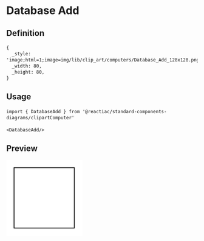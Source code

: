 # Database Add

## Definition

```
{
  _style: 'image;html=1;image=img/lib/clip_art/computers/Database_Add_128x128.pngstrokeColor=none;',
  _width: 80,
  _height: 80,
}
```

## Usage

```
import { DatabaseAdd } from '@reactiac/standard-components-diagrams/clipartComputer'

<DatabaseAdd/>
```

## Preview

<img src="./database-add.png" width="200"/>

